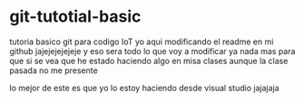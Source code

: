 # git-tutotial-basic
tutoria basico git para codigo IoT
yo aqui modificando el readme en mi github jajejejejejeje
y eso sera todo lo que voy a modificar 
ya nada mas para que si se vea que he estado haciendo algo en misa clases aunque la clase pasada no me presente 

lo mejor de este es que yo lo estoy haciendo desde visual studio jajajaja
